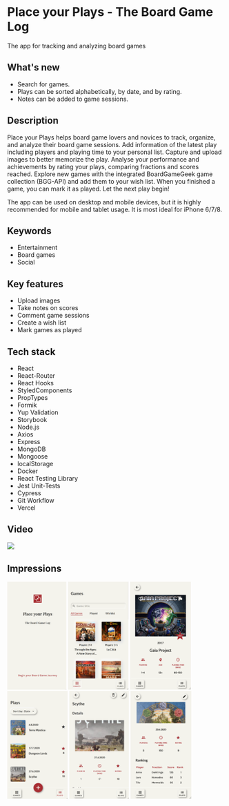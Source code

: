 # Place your Plays - The Board Game Log

The app for tracking and analyzing board games

## What's new

- Search for games.
- Plays can be sorted alphabetically, by date, and by rating.
- Notes can be added to game sessions.

## Description

Place your Plays helps board game lovers and novices to track, organize, and analyze their board game sessions. Add information of the latest play including players and playing time to your personal list. Capture and upload images to better memorize the play. Analyse your performance and achievements by rating your plays, comparing fractions and scores reached. Explore new games with the integrated BoardGameGeek game collection (BGG-API) and add them to your wish list. When you finished a game, you can mark it as played. Let the next play begin!

The app can be used on desktop and mobile devices, but it is highly recommended for mobile and tablet usage. It is most ideal for iPhone 6/7/8.

## Keywords

- Entertainment
- Board games
- Social

## Key features

- Upload images
- Take notes on scores
- Comment game sessions
- Create a wish list
- Mark games as played

## Tech stack

- React
- React-Router
- React Hooks
- StyledComponents
- PropTypes
- Formik
- Yup Validation
- Storybook
- Node.js
- Axios
- Express
- MongoDB
- Mongoose
- localStorage
- Docker
- React Testing Library
- Jest Unit-Tests
- Cypress
- Git Workflow
- Vercel

## Video

<img src="https://user-images.githubusercontent.com/61810490/90652013-f9cc0000-e23d-11ea-8421-5b1e87a131ac.gif" height="250" />

## Impressions

<img src="./screenshots/Landing_page.png" height="250"> <img src="./screenshots/Games_with_search.png" height="250"> <img src="./screenshots/Game_details.png" height="250"> <img src="./screenshots/Plays_with_filter.png" height="250"> <img src="./screenshots/Play_details.png" height="250"> <img src="./screenshots/Play_ranking.png" height="250">
